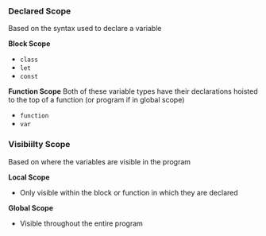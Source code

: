 ### Declared Scope ###
Based on the syntax used to declare a variable

**Block Scope**
- `class`
- `let`
- `const`

**Function Scope**
Both of these variable types have their declarations hoisted to the top of a function (or program if in global scope)
- `function`
- `var`

### Visibiilty Scope ###
Based on where the variables are visible in the program

**Local Scope**
- Only visible within the block or function in which they are declared

**Global Scope**
- Visible throughout the entire program
